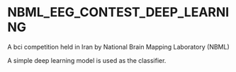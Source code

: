 # NBML_EEG_CONTEST_DEEP_LEARNING


A bci competition held in Iran by National Brain Mapping Laboratory (NBML)

A simple deep learning model is used as the classifier.

